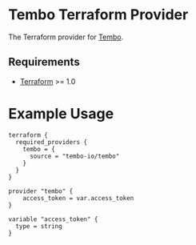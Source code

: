 # Tembo Terraform Provider
The Terraform provider for [Tembo](https://tembo.io/).

## Requirements
- [Terraform](https://www.terraform.io/downloads.html) >= 1.0

# Example Usage

```hcl
terraform {
  required_providers {
    tembo = {
      source = "tembo-io/tembo"
    }
  }
}

provider "tembo" {
	access_token = var.access_token
}

variable "access_token" {
  type = string
}
```